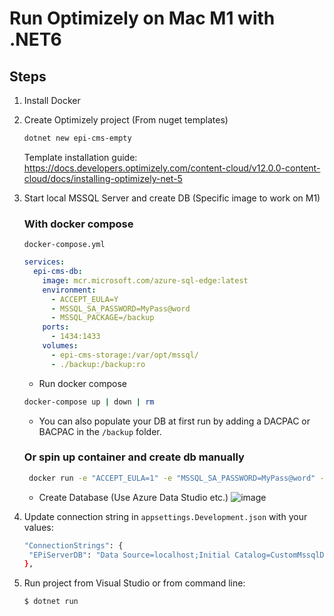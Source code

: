 # Run Optimizely on Mac M1 with .NET6

## Steps

1. Install Docker
2. Create Optimizely project (From nuget templates)
   ```bash
   dotnet new epi-cms-empty
   ```
   Template installation guide:
   https://docs.developers.optimizely.com/content-cloud/v12.0.0-content-cloud/docs/installing-optimizely-net-5
   
   
3. Start local MSSQL Server and create DB (Specific image to work on M1)
   ### With docker compose

   `docker-compose.yml`
   ```yaml
   services:
     epi-cms-db:
       image: mcr.microsoft.com/azure-sql-edge:latest
       environment:
         - ACCEPT_EULA=Y
         - MSSQL_SA_PASSWORD=MyPass@word
         - MSSQL_PACKAGE=/backup
       ports:
         - 1434:1433
       volumes:
         - epi-cms-storage:/var/opt/mssql/
         - ./backup:/backup:ro
      ```
   
      - Run docker compose
      ```bash
      docker-compose up | down | rm
      ```
   
      - You can also populate your DB at first run by adding a DACPAC or BACPAC in the `/backup` folder.
   
      ### Or spin up container and create db manually
      ```bash
       docker run -e "ACCEPT_EULA=1" -e "MSSQL_SA_PASSWORD=MyPass@word" -e "MSSQL_PID=Developer" -e "MSSQL_USER=SA" -p 1433:1433 -d --name=sql mcr.microsoft.com/azure-sql-edge
      ```
      - Create Database (Use Azure Data Studio etc.)
         ![image](https://user-images.githubusercontent.com/53129079/199503980-69e00942-9a99-4966-a091-2921a9cc837e.png)


4. Update connection string in `appsettings.Development.json` with your values:

   ```bash
   "ConnectionStrings": {
    "EPiServerDB": "Data Source=localhost;Initial Catalog=CustomMssqlDb;Integrated Security=True;Connect Timeout=30;TrustServerCertificate=true;Trusted_Connection=false;User=sa;Password=MyPass@word;"
   },
   ```
5. Run project from Visual Studio or from command line:
   ```bash
   $ dotnet run
   ```
